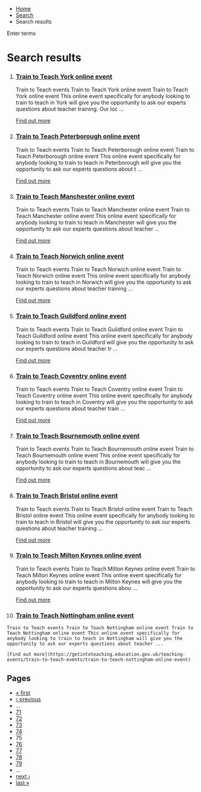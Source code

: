 *   [Home](/)
*   [Search](/search)
*   Search results

Enter terms 

Search results
==============

1.  ### [Train to Teach York online event](https://getintoteaching.education.gov.uk/teaching-events/train-to-teach-events/train-to-teach-york-online-event)
    
    Train to Teach events Train to Teach York online event Train to Teach York online event This online event specifically for anybody looking to train to teach in York will give you the opportunity to ask our experts questions about teacher training. Our loc ...
    
    [Find out more](https://getintoteaching.education.gov.uk/teaching-events/train-to-teach-events/train-to-teach-york-online-event)
    
2.  ### [Train to Teach Peterborough online event](https://getintoteaching.education.gov.uk/teaching-events/train-to-teach-events/train-to-teach-peterborough-online-event)
    
    Train to Teach events Train to Teach Peterborough online event Train to Teach Peterborough online event This online event specifically for anybody looking to train to teach in Peterborough will give you the opportunity to ask our experts questions about t ...
    
    [Find out more](https://getintoteaching.education.gov.uk/teaching-events/train-to-teach-events/train-to-teach-peterborough-online-event)
    
3.  ### [Train to Teach Manchester online event](https://getintoteaching.education.gov.uk/teaching-events/train-to-teach-events/train-to-teach-manchester-online-event)
    
    Train to Teach events Train to Teach Manchester online event Train to Teach Manchester online event This online event specifically for anybody looking to train to teach in Manchester will give you the opportunity to ask our experts questions about teacher ...
    
    [Find out more](https://getintoteaching.education.gov.uk/teaching-events/train-to-teach-events/train-to-teach-manchester-online-event)
    
4.  ### [Train to Teach Norwich online event](https://getintoteaching.education.gov.uk/teaching-events/train-to-teach-events/train-to-teach-norwich-online-event)
    
    Train to Teach events Train to Teach Norwich online event Train to Teach Norwich online event This online event specifically for anybody looking to train to teach in Norwich will give you the opportunity to ask our experts questions about teacher training ...
    
    [Find out more](https://getintoteaching.education.gov.uk/teaching-events/train-to-teach-events/train-to-teach-norwich-online-event)
    
5.  ### [Train to Teach Guildford online event](https://getintoteaching.education.gov.uk/teaching-events/train-to-teach-events/train-to-teach-guildford-online-event)
    
    Train to Teach events Train to Teach Guildford online event Train to Teach Guildford online event This online event specifically for anybody looking to train to teach in Guildford will give you the opportunity to ask our experts questions about teacher tr ...
    
    [Find out more](https://getintoteaching.education.gov.uk/teaching-events/train-to-teach-events/train-to-teach-guildford-online-event)
    
6.  ### [Train to Teach Coventry online event](https://getintoteaching.education.gov.uk/teaching-events/train-to-teach-events/train-to-teach-coventry-online-event)
    
    Train to Teach events Train to Teach Coventry online event Train to Teach Coventry online event This online event specifically for anybody looking to train to teach in Coventry will give you the opportunity to ask our experts questions about teacher train ...
    
    [Find out more](https://getintoteaching.education.gov.uk/teaching-events/train-to-teach-events/train-to-teach-coventry-online-event)
    
7.  ### [Train to Teach Bournemouth online event](https://getintoteaching.education.gov.uk/teaching-events/train-to-teach-events/train-to-teach-bournemouth-online-event)
    
    Train to Teach events Train to Teach Bournemouth online event Train to Teach Bournemouth online event This online event specifically for anybody looking to train to teach in Bournemouth will give you the opportunity to ask our experts questions about teac ...
    
    [Find out more](https://getintoteaching.education.gov.uk/teaching-events/train-to-teach-events/train-to-teach-bournemouth-online-event)
    
8.  ### [Train to Teach Bristol online event](https://getintoteaching.education.gov.uk/teaching-events/train-to-teach-events/train-to-teach-bristol-online-event)
    
    Train to Teach events Train to Teach Bristol online event Train to Teach Bristol online event This online event specifically for anybody looking to train to teach in Bristol will give you the opportunity to ask our experts questions about teacher training ...
    
    [Find out more](https://getintoteaching.education.gov.uk/teaching-events/train-to-teach-events/train-to-teach-bristol-online-event)
    
9.  ### [Train to Teach Milton Keynes online event](https://getintoteaching.education.gov.uk/teaching-events/train-to-teach-events/train-to-teach-milton-keynes-online-event)
    
    Train to Teach events Train to Teach Milton Keynes online event Train to Teach Milton Keynes online event This online event specifically for anybody looking to train to teach in Milton Keynes will give you the opportunity to ask our experts questions abou ...
    
    [Find out more](https://getintoteaching.education.gov.uk/teaching-events/train-to-teach-events/train-to-teach-milton-keynes-online-event)
    
10.  ### [Train to Teach Nottingham online event](https://getintoteaching.education.gov.uk/teaching-events/train-to-teach-events/train-to-teach-nottingham-online-event)
    
    Train to Teach events Train to Teach Nottingham online event Train to Teach Nottingham online event This online event specifically for anybody looking to train to teach in Nottingham will give you the opportunity to ask our experts questions about teacher ...
    
    [Find out more](https://getintoteaching.education.gov.uk/teaching-events/train-to-teach-events/train-to-teach-nottingham-online-event)
    

Pages
-----

*   [« first](/search/site "Go to first page")
*   [‹ previous](/search/site?page=73 "Go to previous page")
*   …
*   [71](/search/site?page=70 "Go to page 71")
*   [72](/search/site?page=71 "Go to page 72")
*   [73](/search/site?page=72 "Go to page 73")
*   [74](/search/site?page=73 "Go to page 74")
*   75
*   [76](/search/site?page=75 "Go to page 76")
*   [77](/search/site?page=76 "Go to page 77")
*   [78](/search/site?page=77 "Go to page 78")
*   [79](/search/site?page=78 "Go to page 79")
*   …
*   [next ›](/search/site?page=75 "Go to next page")
*   [last »](/search/site?page=1032 "Go to last page")